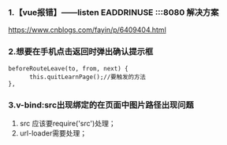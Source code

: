 ### 1.【vue报错】——listen EADDRINUSE :::8080 解决方案
https://www.cnblogs.com/fayin/p/6409404.html
### 2.想要在手机点击返回时弹出确认提示框
```
beforeRouteLeave(to, from, next) {
      this.quitLearnPage();//要触发的方法
},
```
### 3.v-bind:src出现绑定的在页面中图片路径出现问题
1) src 应该要require('src')处理；
2) url-loader需要处理；
